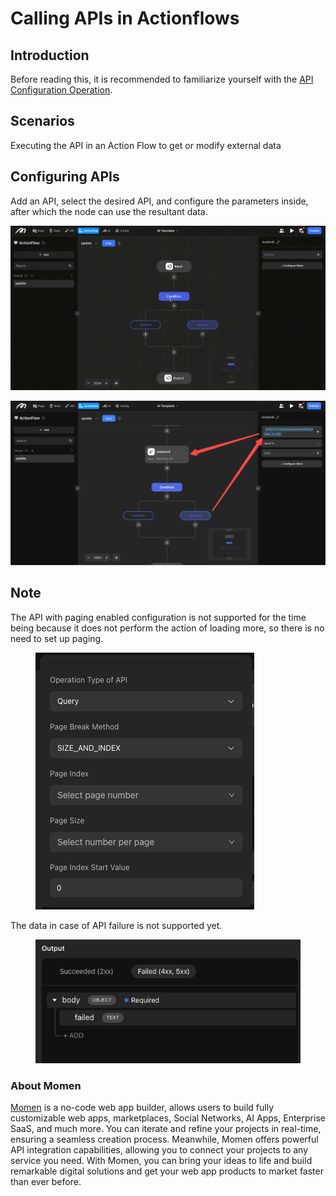# Calling APIs in Actionflows

## **Introduction**

Before reading this, it is recommended to familiarize yourself with the [API Configuration Operation](https://docs.momen.app/advanced-competence/api/api-configuration-operation).

## **Scenarios**

Executing the API in an Action Flow to get or modify external data

## **Configuring APIs**

Add an API, select the desired API, and configure the parameters inside, after which the node can use the resultant data.

![](../../.gitbook/assets/0.gif)

![](<../../.gitbook/assets/1 (3).png>)

## Note

The API with paging enabled configuration is not supported for the time being because it does not perform the action of loading more, so there is no need to set up paging.

<figure><img src="../../.gitbook/assets/Screenshot 2024-05-27 at 11.29.13.png" alt=""><figcaption></figcaption></figure>

The data in case of API failure is not supported yet.

<figure><img src="../../.gitbook/assets/image (1) (1) (1).png" alt=""><figcaption></figcaption></figure>


### **About Momen​​​​​**

[Momen](https://momen.app/?channel=blog-about) is a no-code web app builder, allows users to build fully customizable web apps, marketplaces, Social Networks, AI Apps, Enterprise SaaS, and much more. You can iterate and refine your projects in real-time, ensuring a seamless creation process. Meanwhile, Momen offers powerful API integration capabilities, allowing you to connect your projects to any service you need. With Momen, you can bring your ideas to life and build remarkable digital solutions and get your web app products to market faster than ever before.​​
